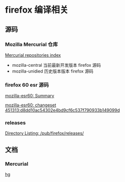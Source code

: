 # firefox 编译相关

## 源码

### Mozilla Mercurial 仓库

[Mercurial repositories index](https://hg.mozilla.org/)

- mozilla-central 当前最新开发版本 firefox 源码
- mozilla-unidied 历史版本版本 firefox 源码

### firefox 60 esr 源码

[mozilla-esr60: Summary](https://hg.mozilla.org/releases/mozilla-esr60/)

[mozilla-esr60: changeset 451313:d8dd10ac54302e4bd9cf6c537f790933b149099d](https://hg.mozilla.org/releases/mozilla-esr60/rev/FIREFOX_60_9_0esr_RELEASE)

### releases

[Directory Listing: /pub/firefox/releases/](https://ftp.mozilla.org/pub/firefox/releases/)

## 文档

### Mercurial

[hg](https://www.mercurial-scm.org/doc/hg.1.html)
